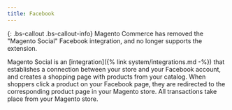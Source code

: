 ```yaml
---
title: Facebook
---
```


{: .bs-callout .bs-callout-info}
Magento Commerce has removed the "Magento Social" Facebook integration, and no longer supports the extension.

Magento Social is an [integration]({% link system/integrations.md -%}) that establishes a connection between your store and your Facebook account, and creates a shopping page with products from your catalog. When shoppers click a product on your Facebook page, they are redirected to the corresponding product page in your Magento store. All transactions take place from your Magento store.